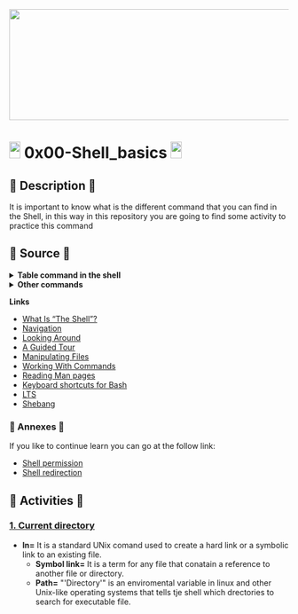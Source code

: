 <div align="center"><img src="https://user-images.githubusercontent.com/66263776/98416555-43fa9b80-204d-11eb-800a-df8e19b62655.jpg" width="700" height= "200"></div> 

# <img src="https://user-images.githubusercontent.com/66263776/98705433-b6b88f00-234b-11eb-97b7-cb193f7424f4.png" width="20" height= "30"> 0x00-Shell_basics <img src="https://user-images.githubusercontent.com/66263776/98705433-b6b88f00-234b-11eb-97b7-cb193f7424f4.png" width="20" height= "30">

## :scroll: Description :scroll:
It is important to know what is the different command that you can find in the Shell, in this way in this repository you are going to find some activity to practice this command

## :book: Source :book:
<details>
  <summary><b>Table command in the shell</b></summary>
  <br>
  <div align="center">
  <table>
    <tr>
      <th align="center"><center>Command</center></th>
      <th align="center"><center>Description</center></th>
      <th align="center"><center>Meaning</center></th>
      <th align="center" COLSPAN="2"><center>Aditional</center></th>
    </tr>
    <tr>
      <td align="center">cd</td>
      <td align="center"><b>C</b>hange <b>D</b>irectory</td>
      <td align="center">It is used to change the current working directory.</td>
      <td align="center" COLSPAN="2">--</td>
    </tr>
    <tr>
      <td align="center" ROWSPAN="2">ls</td>
      <td align="center"ROWSPAN="2"><b>L</b>ist</td>
      <td align="center"ROWSPAN="2">It is a Linux Shell comand that list directory content and directories.</td>
      <td align="center">-lS</td>
      <td align="center">Organice by size</td>
    </tr>
    <tr>
      <td align="center">-lSh</td>
      <td align="center">Organice by size and show the size in (kb,Mb etc)</td>
    </tr>
    <tr>
      <td align="center">pwd</td>
      <td align="center"><b>P</b>rint <b>W</b>orking <b>D</b>irectory </td>
      <td align="center">It prints the path of the working directory, starting from the root.</td>
    </tr>
    <tr>
      <td align="center">file</td>
      <td align="center">---</td>
      <td align="center">It is used to know the type of the a file</td>
    </tr>
    <tr>
      <td align="center">ln</td>
      <td align="center">make link between file</td>
      <td align="center">With this command you can make a symbol link</td>
    </tr>
  </table>
  </div>
</details>

<details>
  <summary><b>Other commands</b></summary>
  <div align="center">
  <table>
    <tr>
      <th><center>Command</center></th>
      <th><center>Description</center></th>
      <th><center>Examples</center></th>
    </tr>
    <tr>
      <td align="center">';'</td>
      <td align="center">Synchronous execution <br><b><i>Execute two command in the same time</i></b></td>
      <td align="center"><code>ls; mkdir holi; cal</code></td>
    </tr>
    <tr>
      <td align="center">'<code>&</code>'</td>
      <td align="center">Asynchronous execution<br><b><i>Execute the command one by one</i></b></td>
      <td align="center"><code>ls & date & cal</code></td>
    </tr>
    <tr>
      <td align="center">'<code>&&</code>'</td>
      <td align="center">Execute a command conditionally <br> <b><i>if the first command is execute then execute the second command</i></b></td>
      <td align="center"><code>mkdir test && cd test</code></td>
    </tr>
    <tr>
      <td align="center">'<code>||</code>'</td>
      <td align="center">Or operator <br> <b><i>Execute any of them, if the command is wrong continue with the next command</i></b></td>
      <td align="center"><code>mkdir test && cd test</code></td>
    </tr>
  </table>
</details>

**Links**
* <a href="http://linuxcommand.org/lc3_lts0010.php">What Is “The Shell”?</a>
* <a href="http://linuxcommand.org/lc3_lts0020.php">Navigation</a>
* <a href="http://linuxcommand.org/lc3_lts0030.php">Looking Around</a>
* <a href="http://linuxcommand.org/lc3_lts0040.php">A Guided Tour</a>
* <a href="http://linuxcommand.org/lc3_lts0050.php">Manipulating Files</a>
* <a href="http://linuxcommand.org/lc3_lts0060.php">Working With Commands</a>
* <a href="http://linuxcommand.org/lc3_man_pages/man1.html">Reading Man pages</a>
* <a href="https://www.howtogeek.com/howto/ubuntu/keyboard-shortcuts-for-bash-command-shell-for-ubuntu-debian-suse-redhat-linux-etc/">Keyboard shortcuts for Bash</a>
* <a href="https://wiki.ubuntu.com/LTS">LTS</a>
* <a href="https://en.wikipedia.org/wiki/Shebang_%28Unix%29">Shebang</a>

### :ledger: Annexes :ledger:
If you like to continue learn you can go at the follow link:
* <a href="https://github.com/CBarreiro96/holberton-system_engineering-devops/blob/master/0x01-shell_permissions/README.md">Shell permission</a>
* <a href="https://github.com/CBarreiro96/holberton-system_engineering-devops/blob/master/0x02-shell_redirections/README.md">Shell redirection</a>

## :memo: Activities :memo:
### <a href="./0-current_working_directory">1. Current directory</a>



* **ln=** It is a standard UNix comand used to create a hard link or a symbolic link to an existing file.
  * **Symbol link=** It is a term for any file that conatain a reference to another file or directory.
  * **Path=** "'Directory'" is an enviromental variable in linux and other Unix-like operating systems that tells tje shell which drectories to search for executable file.